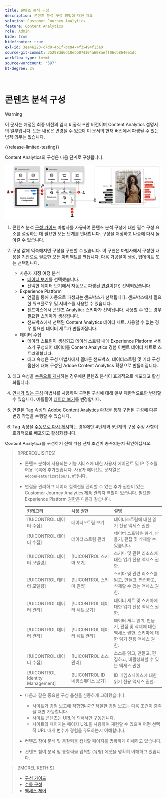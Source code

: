 ```yaml
---
title: 콘텐츠 분석 구성
description: 콘텐츠 분석 구성 방법에 대한 개요
solution: Customer Journey Analytics
feature: Content Analytics
role: Admin
hide: true
hidefromtoc: true
exl-id: 3ea46223-c7d0-4b1f-bc84-4f35494f13a0
source-git-commit: 35298dd6d18ebb07d104a608aeff06cb864ee1dc
workflow-type: tm+mt
source-wordcount: '597'
ht-degree: 2%

---
```


# 콘텐츠 분석 구성

>[!WARNING]
>
>이 문서는 예정된 최종 버전의 임시 비공식 초안 버전이며 Content Analytics 설명서의 일부입니다. 모든 내용은 변경될 수 있으며 이 문서의 현재 버전에서 파생될 수 있는 법적 의무는 없습니다.
>

{{release-limited-testing}}

Content Analytics의 구성은 다음 단계로 구성됩니다.

![콘텐츠 분석 구성](../assets/aca-configuration.svg)

1. 콘텐츠 분석 [구성 가이드](guided.md) 마법사를 사용하여 콘텐츠 분석 구성에 대한 필수 구성 요소를 설정하는 데 필요한 모든 단계를 안내합니다. 구성을 저장하고 나중에 다시 돌아갈 수 있습니다.
1. 구성 값에 익숙해지면 구성을 구현할 수 있습니다. 이 구현은 마법사에서 구성한 내용을 기반으로 필요한 모든 아티팩트를 만듭니다. 다음 가공물이 생성, 업데이트 또는 선택됩니다.
   * 사용자 지정 여정 분석
      * [데이터 보기](/help/data-views/data-views.md)를 선택했습니다.
      * 선택한 데이터 보기에서 자동으로 파생된 [연결](/help/connections/overview.md)이(가) 선택되었습니다.
   * Experience Platform
      * 연결을 통해 자동으로 파생되는 샌드박스가 선택됩니다. 샌드박스에서 필요한 워크플로우 및 서비스를 사용할 수 있습니다.
      * 샌드박스에서 콘텐츠 Analytics 스키마가 선택됩니다. 사용할 수 없는 경우 필요한 스키마가 생성됩니다.
      * 샌드박스에서 선택된 Content Analytics 데이터 세트. 사용할 수 없는 경우 필요한 데이터 세트가 만들어집니다.
   * 데이터 수집
      * 데이터 스트림이 생성되고 데이터 스트림 내에 Experience Platform 서비스가 구성되어 데이터를 Content Analytics 경험 이벤트 데이터 세트로 스트리밍합니다.
      * 태그 속성은 구성 마법사에서 올바른 샌드박스, 데이터스트림 및 기타 구성 옵션에 대해 구성된 Adobe Content Analytics 확장으로 만들어집니다.
1. 태그 속성을 [수동으로 게시](manual.md)하는 경우에만 콘텐츠 분석이 효과적으로 배포되고 활성화됩니다.

1. [안내가 있는 구성](guided.md) 마법사를 사용하여 구현된 구성에 대해 일부 제한적으로만 변경할 수 있습니다. 예를들어 [데이터 보기](/help/data-views/data-views.md)를 변경합니다.
1. 연결된 Tag 속성의 [Adobe Content Analytics 확장](https://experienceleague.adobe.com/en/docs/experience-platform/tags/extensions/client/content-analytics/overview)을 통해 구현된 구성에 다른 변경 작업을 수행할 수 있습니다.
1. Tag 속성을 [수동으로 다시 게시](manual.md)하는 경우에만 4단계와 5단계의 구성 수정 사항이 효과적으로 배포되고 활성화됩니다.


Content Analytics를 구성하기 전에 다음 전제 조건이 충족되는지 확인하십시오.


>[!PREREQUISITES]
>
>* 콘텐츠 분석에 사용되는 기능 서비스에 대한 사용자 에이전트 및 IP 주소를 허용 목록에 추가했습니다. 사용자 에이전트 문자열은 `AdobeFeaturization/1.0`입니다.
>* 연결을 관리하고 데이터 컬렉션을 관리할 수 있는 추가 권한이 있는 Customer Journey Analytics 제품 관리자 역할이 있습니다. 필요한 Experience Platform 권한은 다음과 같습니다.
>  
>   | 카테고리 | 사용 권한 | 설명 |
>   |---|---|---|
>   | [!UICONTROL 데이터 수집] | 데이터스트림 보기 | 데이터스트림에 대한 읽기 전용 액세스 권한. |
>   | [!UICONTROL 데이터 수집] | 데이터 스트림 관리 | 데이터 스트림을 읽기, 만들기, 편집 및 삭제할 수 있습니다. |
>   | [!UICONTROL 데이터 모델링] | [!UICONTROL 스키마 보기] | 스키마 및 관련 리소스에 대한 읽기 전용 액세스 권한. |
>   | [!UICONTROL 데이터 모델링] | [!UICONTROL 스키마 관리] | 스키마 및 관련 리소스를 읽고, 만들고, 편집하고, 삭제할 수 있는 액세스 권한. |
>   | [!UICONTROL 데이터 관리] | [!UICONTROL 데이터 세트 보기] | 데이터 세트 및 스키마에 대한 읽기 전용 액세스 권한. |
>   | [!UICONTROL 데이터 관리] | [!UICONTROL 데이터 세트 관리] | 데이터 세트 읽기, 만들기, 편집 및 삭제에 대한 액세스 권한. 스키마에 대한 읽기 전용 액세스 권한. |
>   | [!UICONTROL 데이터 수집] | [!UICONTROL 소스 관리] | 소스를 읽고, 만들고, 편집하고, 비활성화할 수 있는 액세스 권한. |
>   | [!UICONTROL Identity Management] | [!UICONTROL ID 네임스페이스 보기] | ID 네임스페이스에 대한 읽기 전용 액세스 권한. |
>
>* 다음과 같은 중요한 구성 옵션을 신중하게 고려했습니다.
>
>   * 사이트가 경험 보고에 적합합니까? 적절한 경험 보고는 다음 조건이 충족될 때만 가능합니다.
>   * 사이트 콘텐츠는 URL에 의해서만 구동됩니다.
>   * 사이트의 페이지는 페이지 URL을 사용하여 재현할 수 있으며 어떤 선택적 URL 매개 변수가 경험을 유도하는지 이해합니다.
>* 컨텐츠 참여 분석 및 통찰력을 캡처할 페이지를 명확하게 이해하고 있습니다.
>* 컨텐츠 참여 분석 및 통찰력을 캡처할 (유형) 에셋을 명확히 이해하고 있습니다.
>


>[!MORELIKETHIS]
>
>* [구성 가이드](guided.md)
>* [수동 구성](manual.md)
>* [액세스 제어](/help/technotes/access-control.md)
>


